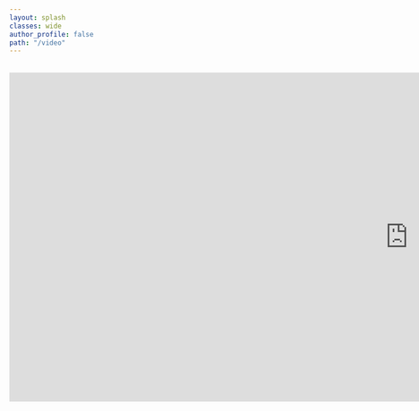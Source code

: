 ```yaml
---
layout: splash
classes: wide
author_profile: false
path: "/video"
---
```


<br />

<iframe width="1424" height="588" src="https://www.youtube.com/embed/Qc_L4yA7LIg" title="YouTube video player" frameborder="0" allow="accelerometer; autoplay; clipboard-write; encrypted-media; gyroscope; picture-in-picture" allowfullscreen></iframe>